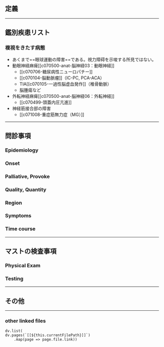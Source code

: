 ## 定義
---
## 鑑別疾患リスト
### 複視をきたす病態
- あくまで==眼球運動の障害==である。視力障碍を示唆する所見ではない。
- 動眼神経麻痺[[c070500-anat-脳神経03：動眼神経]]
	- [[c070706-糖尿病性ニューロパチー]]
	- [[c070104-脳動脈瘤]]（IC-PC, PCA-ACA）
	- TIA[[c070105-一過性脳虚血発作]]（椎骨動脈）
	- 脳腫瘍など
- 外転神経麻痺[[c070500-anat-脳神経06：外転神経]]
	- [[c070499-頭蓋内圧亢進]]
- 神経筋接合部の障害
	- [[c071008-重症筋無力症（MG）]]
---
## 問診事項
### Epidemiology
### Onset
### Palliative, Provoke
### Quality, Quantity
### Region
### Symptoms
### Time course
---
## マストの検査事項
### Physical Exam
### Testing
---
## その他
---
### other linked files
```dataviewjs
dv.list(
dv.pages(`[[${this.currentFilePath}]]`)
	.map(page => page.file.link))
```
